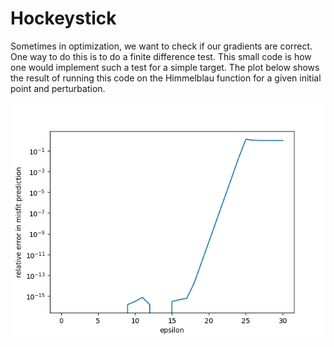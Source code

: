 # Hockeystick

Sometimes in optimization, we want to check if our gradients are correct. One way to do
this is to do a finite difference test. This small code is how one would implement such
a test for a simple target. The plot below shows the result of running this code on the
Himmelblau function for a given initial point and perturbation.

[![](himmelblau.png)]()
